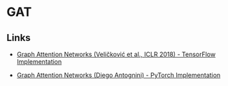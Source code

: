 # GAT

## Links

- [Graph Attention Networks (Veličković et al., ICLR 2018) - TensorFlow Implementation](https://github.com/PetarV-/GAT)

- [Graph Attention Networks (Diego Antognini) - PyTorch Implementation](https://github.com/Diego999/pyGAT)